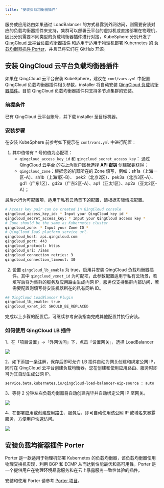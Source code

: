 ```yaml
---
title: "安装负载均衡器插件"
---
```


服务或应用路由如果通过 LoadBalancer 的方式暴露到外网访问，则需要安装对应的负载均衡器插件来支持，集群可以部署云平台的虚拟机或直接部署在物理机，因此分别需要不同类型的负载均衡器插件进行对接，KubeSphere 分别开发了 [QingCloud 云平台负载均衡器插件](https://github.com/yunify/qingcloud-cloud-controller-manager) 和适用于适用于物理机部署 Kubernetes 的 [负载均衡器插件 Porter](https://github.com/kubesphere/porter)，并且已将它们在 GitHub 开源。

## 安装 QingCloud 云平台负载均衡器插件

如果在 QingCloud 云平台安装 KubeSphere，建议在 `conf/vars.yml` 中配置 QingCloud 负载均衡器插件相关参数，installer 将自动安装 [QingCloud 负载均衡器插件](https://github.com/yunify/qingcloud-cloud-controller-manager)。目前 QingCloud 负载均衡器插件只支持多节点集群的安装。

### 前提条件

已有 QingCloud 云平台账号，并下载 installer 至目标机器。

### 安装步骤

在安装 KubeSphere 前参考如下提示在 `conf/vars.yml` 中进行配置：

1. 其中值带有 * 号的值为必配项：
    - `qingcloud_access_key_id` 和 `qingcloud_secret_access_key`： 通过 [QingCloud 云平台](https://console.qingcloud.com/login) 的右上角账户图标选择 **API 密钥** 创建密钥获得；
    - `qingcloud_zone`：根据您的机器所在的 Zone 填写，例如：sh1a（上海一区-A）、sh1b（上海1区-B）、 pek2（北京2区）、pek3a（北京3区-A）、gd1（广东1区）、gd2a（广东2区-A）、ap1（亚太1区）、ap2a（亚太2区-A）；


最后六行为可配置项，适用于私有云场景下的配置，请根据实际情况配置。

```bash
# Access key pair can be created in QingCloud console
qingcloud_access_key_id: * Input your QingCloud key id *
qingcloud_secret_access_key: * Input your QingCloud access key *
# Zone should be the same as Kubernetes cluster
qingcloud_zone: * Input your Zone ID *
# QingCloud IaaS platform service url.
qingcloud_host: api.qingcloud.com
qingcloud_port: 443
qingcloud_protocol: https
qingcloud_uri: /iaas
qingcloud_connection_retries: 3
qingcloud_connection_timeout: 30
```


2. 设置 `qingcloud_lb_enable` 为 true，启用并安装 QingCloud 负载均衡器插件。其中 `qingcloud_vxnet_id` 为可配项，此参数配置适用于私有云场景，若填写后将为集群的服务及应用路由生成内网 IP，服务仅支持集群内部访问，若需要配置则填写待安装机器所在的私有网络 ID。

```bash
## QingCloud LoadBlancer Plugin
qingcloud_lb_enable: true
qingcloud_vxnet_id: SHOULD_BE_REPLACED
```

完成以上步骤的配置后，可继续参考安装指南完成其他配置并执行安装。

### 如何使用 QingCloud LB 插件

1、在「项目设置」→「外网访问」下，点击「设置网关」，选择 LoadBalancer

![](https://pek3b.qingstor.com/kubesphere-docs/png/20190605235710.png)

2、如下添加一条注解，保存后即可允许 LB 插件自动为网关创建和绑定公网 IP，同时在 QingCloud 云平台创建负载均衡器。您在创建和使用应用路由、服务时即可为其自动生成公网 IP。

```annotation
service.beta.kubernetes.io/qingcloud-load-balancer-eip-source : auto
```

3、等待 2 分钟左右负载均衡器将自动创建完毕并自动绑定公网 IP 至网关。

![](https://pek3b.qingstor.com/kubesphere-docs/png/20190606004135.png)

4、在部署应用或创建应用路由、服务后，即可自动使用该公网 IP 或域名来暴露服务，方便用户快速访问。

![](https://pek3b.qingstor.com/kubesphere-docs/png/20190606004254.png)


## 安装负载均衡器插件 Porter 

Porter 是一款适用于物理机部署 Kubernetes 的负载均衡器，该负载均衡器使用物理交换机实现，利用 BGP 和 ECMP 从而达到性能最优和高可用性，Porter 是一个提供用户在物理环境暴露服务和在云上暴露服务一致性体验的插件。

安装和使用 Porter 请参考 [Porter 项目](https://github.com/kubesphere/porter)。
